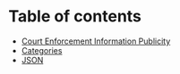 # Table of contents

* [Court Enforcement Information Publicity](README.md)
* [Categories](categories.md)
* [JSON](json.md)
